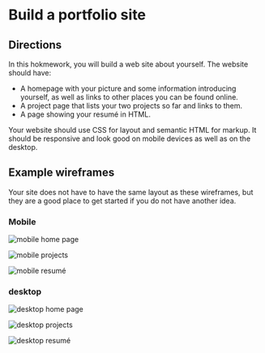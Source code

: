 # Build a portfolio site

## Directions

In this hokmework, you will build a web site about yourself. The website should have:

* A homepage with your picture and some information introducing yourself, as well as links to other places you can be found online.
* A project page that lists your two projects so far and links to them.
* A page showing your resumé in HTML.

Your website should use CSS for layout and semantic HTML for markup. It should be responsive and look good on mobile devices as well as on the desktop.

## Example wireframes

Your site does not have to have the same layout as these wireframes, but they are a good place to get started if you do not have another idea.

### Mobile

![mobile home page](mobile-home-page.png)

![mobile projects](mobile-projects.png)

![mobile resumé](mobile-resume.png)

### desktop

![desktop home page](desktop-home-page.png)

![desktop projects](desktop-projects.png)

![desktop resumé](desktop-resume.png)
